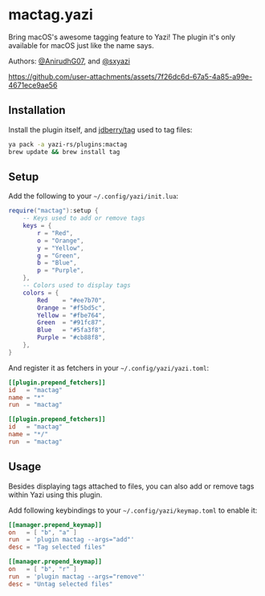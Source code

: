 # mactag.yazi

Bring macOS's awesome tagging feature to Yazi! The plugin it's only available for macOS just like the name says.

Authors: [@AnirudhG07](https://github.com/AnirudhG07), and [@sxyazi](https://github.com/sxyazi)

https://github.com/user-attachments/assets/7f26dc6d-67a5-4a85-a99e-4671ece9ae56

## Installation

Install the plugin itself, and [jdberry/tag](https://github.com/jdberry/tag) used to tag files:

```sh
ya pack -a yazi-rs/plugins:mactag
brew update && brew install tag
```

## Setup

Add the following to your `~/.config/yazi/init.lua`:

```lua
require("mactag"):setup {
	-- Keys used to add or remove tags
	keys = {
		r = "Red",
		o = "Orange",
		y = "Yellow",
		g = "Green",
		b = "Blue",
		p = "Purple",
	},
	-- Colors used to display tags
	colors = {
		Red    = "#ee7b70",
		Orange = "#f5bd5c",
		Yellow = "#fbe764",
		Green  = "#91fc87",
		Blue   = "#5fa3f8",
		Purple = "#cb88f8",
	},
}
```

And register it as fetchers in your `~/.config/yazi/yazi.toml`:

```toml
[[plugin.prepend_fetchers]]
id   = "mactag"
name = "*"
run  = "mactag"

[[plugin.prepend_fetchers]]
id   = "mactag"
name = "*/"
run  = "mactag"
```

## Usage

Besides displaying tags attached to files, you can also add or remove tags within Yazi using this plugin.

Add following keybindings to your `~/.config/yazi/keymap.toml` to enable it:

```toml
[[manager.prepend_keymap]]
on   = [ "b", "a" ]
run  = 'plugin mactag --args="add"'
desc = "Tag selected files"

[[manager.prepend_keymap]]
on   = [ "b", "r" ]
run  = 'plugin mactag --args="remove"'
desc = "Untag selected files"
```
